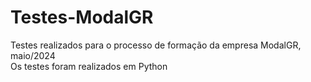 # Testes-ModalGR
Testes realizados para o processo de formação da empresa ModalGR, maio/2024\
Os testes foram realizados em Python
